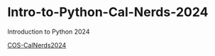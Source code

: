 # Intro-to-Python-Cal-Nerds-2024
Introduction to Python 2024

[COS-CalNerds2024](https://bit.ly/COS-CalNerds2024)

